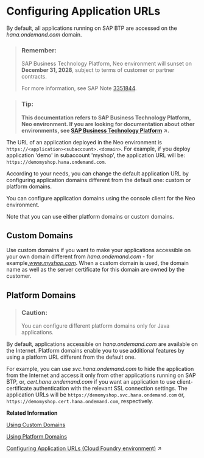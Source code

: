 <!-- loio7ceeaa5e528140c48ae53b68433293ba -->

# Configuring Application URLs

By default, all applications running on SAP BTP are accessed on the *hana.ondemand.com* domain.

> ### Remember:  
> SAP Business Technology Platform, Neo environment will sunset on **December 31, 2028**, subject to terms of customer or partner contracts.
> 
> For more information, see SAP Note [3351844](https://me.sap.com/notes/3351844).

> ### Tip:  
> **This documentation refers to SAP Business Technology Platform, Neo environment. If you are looking for documentation about other environments, see [SAP Business Technology Platform](https://help.sap.com/viewer/65de2977205c403bbc107264b8eccf4b/Cloud/en-US/6a2c1ab5a31b4ed9a2ce17a5329e1dd8.html "SAP Business Technology Platform (SAP BTP) is an integrated offering comprised of four technology portfolios: database and data management, application development and integration, analytics, and intelligent technologies. The platform offers users the ability to turn data into business value, compose end-to-end business processes, and build and extend SAP applications quickly.") :arrow_upper_right:.**

The URL of an application deployed in the Neo environment is `https://<application><subaccount>.<domain>`. For example, if you deploy application 'demo' in subaccount 'myshop', the application URL will be: `https://demomyshop.hana.ondemand.com`.

According to your needs, you can change the default application URL by configuring application domains different from the default one: custom or platform domains.

You can configure application domains using the console client for the Neo environment.

Note that you can use either platform domains or custom domains.



## Custom Domains

Use custom domains if you want to make your applications accessible on your own domain different from *hana.ondemand.com* - for example,*www.myshop.com*. When a custom domain is used, the domain name as well as the server certificate for this domain are owned by the customer.



## Platform Domains

> ### Caution:  
> You can configure different platform domains only for Java applications.

By default, applications accessible on *hana.ondemand.com* are available on the Internet. Platform domains enable you to use additional features by using a platform URL different from the default one.

For example, you can use *svc.hana.ondemand.com* to hide the application from the Internet and access it only from other applications running on SAP BTP, or, *cert.hana.ondemand.com* if you want an application to use client-certificate authentication with the relevant SSL connection settings. The application URLs will be `https://demomyshop.svc.hana.ondemand.com` or, `https://demomyshop.cert.hana.ondemand.com`, respectively.

**Related Information**  


[Using Custom Domains](using-custom-domains-98e655a.md "SAP Custom Domain service allows subaccount owners to make their SAP BTP applications accessible via a custom domain that is different from the default one (hana.ondemand.com) - for example www.myshop.com.")

[Using Platform Domains](using-platform-domains-a32d4cd.md#loioa32d4cd65be344439d9ed752f182e609 "Using platform domains, you can configure the application network availability or authentication policy. You can achieve that by configuring the appropriate platform domain which will change the URL on which your application will be accessible.")

[Configuring Application URLs (Cloud Foundry environment)](https://help.sap.com/viewer/65de2977205c403bbc107264b8eccf4b/Cloud/en-US/e623e372e6174f81af2b9b8ef8f6d6d3.html "By default, all applications running on SAP BTP are accessed on the default landscape domain. According to your needs, you can change the default application URL by configuring additional application domains.") :arrow_upper_right:

